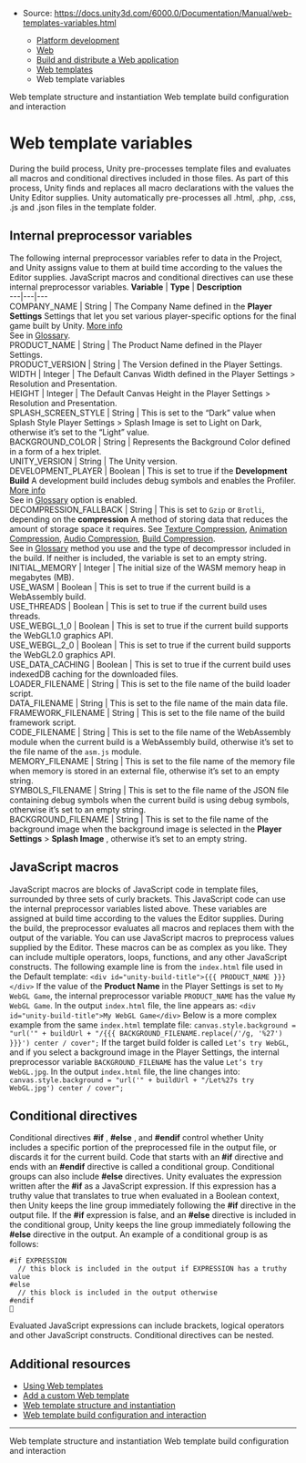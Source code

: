 * Source: https://docs.unity3d.com/6000.0/Documentation/Manual/web-templates-variables.html

  * [Platform development ](https://docs.unity3d.com/6000.0/Documentation/Manual/PlatformSpecific.html)
  * [Web](https://docs.unity3d.com/6000.0/Documentation/Manual/webgl.html)
  * [Build and distribute a Web application](https://docs.unity3d.com/6000.0/Documentation/Manual/webgl-building-distribution.html)
  * [Web templates](https://docs.unity3d.com/6000.0/Documentation/Manual/webgl-templates.html)
  * Web template variables


[](https://docs.unity3d.com/6000.0/Documentation/Manual/web-templates-structure.html)
Web template structure and instantiation
[](https://docs.unity3d.com/6000.0/Documentation/Manual/web-templates-build-configuration.html)
Web template build configuration and interaction
# Web template variables
During the build process, Unity pre-processes template files and evaluates all macros and conditional directives included in those files. As part of this process, Unity finds and replaces all macro declarations with the values the Unity Editor supplies. Unity automatically pre-processes all .html, .php, .css, .js and .json files in the template folder.
## Internal preprocessor variables
The following internal preprocessor variables refer to data in the Project, and Unity assigns value to them at build time according to the values the Editor supplies. JavaScript macros and conditional directives can use these internal preprocessor variables.
**Variable** | **Type** | **Description**  
---|---|---  
COMPANY_NAME | String | The Company Name defined in the **Player Settings** Settings that let you set various player-specific options for the final game built by Unity. [More info](https://docs.unity3d.com/6000.0/Documentation/Manual/class-PlayerSettings.html)  
See in [Glossary](https://docs.unity3d.com/6000.0/Documentation/Manual/Glossary.html#PlayerSettings).  
PRODUCT_NAME | String | The Product Name defined in the Player Settings.  
PRODUCT_VERSION | String | The Version defined in the Player Settings.  
WIDTH | Integer | The Default Canvas Width defined in the Player Settings > Resolution and Presentation.  
HEIGHT | Integer | The Default Canvas Height in the Player Settings > Resolution and Presentation.  
SPLASH_SCREEN_STYLE | String | This is set to the “Dark” value when Splash Style Player Settings > Splash Image is set to Light on Dark, otherwise it’s set to the “Light” value.  
BACKGROUND_COLOR | String | Represents the Background Color defined in a form of a hex triplet.  
UNITY_VERSION | String | The Unity version.  
DEVELOPMENT_PLAYER | Boolean | This is set to true if the **Development Build** A development build includes debug symbols and enables the Profiler. [More info](https://docs.unity.com/devops/en/manual/build-target-configurations#Build_target_advanced_settings_overview)  
See in [Glossary](https://docs.unity3d.com/6000.0/Documentation/Manual/Glossary.html#DevelopmentBuild) option is enabled.  
DECOMPRESSION_FALLBACK | String | This is set to `Gzip` or `Brotli`, depending on the **compression** A method of storing data that reduces the amount of storage space it requires. See [Texture Compression](https://docs.unity3d.com/6000.0/Documentation/Manual/class-TextureImporterOverride), [Animation Compression](https://docs.unity3d.com/6000.0/Documentation/Manual/class-AnimationClip.html#AssetProperties), [Audio Compression](https://docs.unity3d.com/6000.0/Documentation/Manual/class-AudioClip.html), [Build Compression](https://docs.unity3d.com/6000.0/Documentation/Manual/ReducingFilesize.html).  
See in [Glossary](https://docs.unity3d.com/6000.0/Documentation/Manual/Glossary.html#compression) method you use and the type of decompressor included in the build. If neither is included, the variable is set to an empty string.  
INITIAL_MEMORY | Integer | The initial size of the WASM memory heap in megabytes (MB).  
USE_WASM | Boolean | This is set to true if the current build is a WebAssembly build.  
USE_THREADS | Boolean | This is set to true if the current build uses threads.  
USE_WEBGL_1_0 | Boolean | This is set to true if the current build supports the WebGL1.0 graphics API.  
USE_WEBGL_2_0 | Boolean | This is set to true if the current build supports the WebGL2.0 graphics API.  
USE_DATA_CACHING | Boolean | This is set to true if the current build uses indexedDB caching for the downloaded files.  
LOADER_FILENAME | String | This is set to the file name of the build loader script.  
DATA_FILENAME | String | This is set to the file name of the main data file.  
FRAMEWORK_FILENAME | String | This is set to the file name of the build framework script.  
CODE_FILENAME | String | This is set to the file name of the WebAssembly module when the current build is a WebAssembly build, otherwise it’s set to the file name of the `asm.js` module.  
MEMORY_FILENAME | String | This is set to the file name of the memory file when memory is stored in an external file, otherwise it’s set to an empty string.  
SYMBOLS_FILENAME | String | This is set to the file name of the JSON file containing debug symbols when the current build is using debug symbols, otherwise it’s set to an empty string.  
BACKGROUND_FILENAME | String | This is set to the file name of the background image when the background image is selected in the **Player Settings** > **Splash Image** , otherwise it’s set to an empty string.  
## JavaScript macros
JavaScript macros are blocks of JavaScript code in template files, surrounded by three sets of curly brackets. This JavaScript code can use the internal preprocessor variables listed above. These variables are assigned at build time according to the values the Editor supplies. During the build, the preprocessor evaluates all macros and replaces them with the output of the variable.
You can use JavaScript macros to preprocess values supplied by the Editor. These macros can be as complex as you like. They can include multiple operators, loops, functions, and any other JavaScript constructs.
The following example line is from the `index.html` file used in the Default template:
`<div id="unity-build-title">{{{ PRODUCT_NAME }}}</div>`
If the value of the **Product Name** in the Player Settings is set to `My WebGL Game`, the internal preprocessor variable `PRODUCT_NAME` has the value `My WebGL Game`. In the output `index.html` file, the line appears as:
`<div id="unity-build-title">My WebGL Game</div>`
Below is a more complex example from the same `index.html` template file:
`canvas.style.background = "url('" + buildUrl + "/{{{ BACKGROUND_FILENAME.replace(/'/g, '%27') }}}') center / cover";`
If the target build folder is called `Let’s try WebGL`, and if you select a background image in the Player Settings, the internal preprocessor variable `BACKGROUND_FILENAME` has the value `Let’s try WebGL.jpg`. In the output `index.html` file, the line changes into:
`canvas.style.background = "url('" + buildUrl + "/Let%27s try WebGL.jpg') center / cover";`
## Conditional directives
Conditional directives **#if** , **#else** , and **#endif** control whether Unity includes a specific portion of the preprocessed file in the output file, or discards it for the current build.
Code that starts with an **#if** directive and ends with an **#endif** directive is called a conditional group. Conditional groups can also include **#else** directives. Unity evaluates the expression written after the **#if** as a JavaScript expression. If this expression has a truthy value that translates to true when evaluated in a Boolean context, then Unity keeps the line group immediately following the **#if** directive in the output file. If the **#if** expression is false, and an **#else** directive is included in the conditional group, Unity keeps the line group immediately following the **#else** directive in the output. An example of a conditional group is as follows:
```
#if EXPRESSION
  // this block is included in the output if EXPRESSION has a truthy value
#else
  // this block is included in the output otherwise
#endif

```

Evaluated JavaScript expressions can include brackets, logical operators and other JavaScript constructs. Conditional directives can be nested.
## Additional resources
  * [Using Web templates](https://docs.unity3d.com/6000.0/Documentation/Manual/web-templates-intro.html)
  * [Add a custom Web template](https://docs.unity3d.com/6000.0/Documentation/Manual/web-templates-add.html)
  * [Web template structure and instantiation](https://docs.unity3d.com/6000.0/Documentation/Manual/web-templates-structure.html)
  * [Web template build configuration and interaction](https://docs.unity3d.com/6000.0/Documentation/Manual/web-templates-build-configuration.html)


* * *
[](https://docs.unity3d.com/6000.0/Documentation/Manual/web-templates-structure.html)
Web template structure and instantiation
[](https://docs.unity3d.com/6000.0/Documentation/Manual/web-templates-build-configuration.html)
Web template build configuration and interaction
